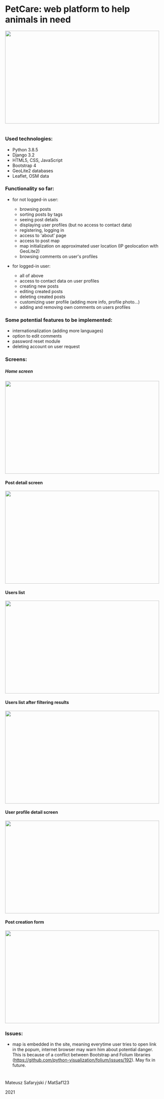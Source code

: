 # PetCare: web platform to help animals in need

<img src="/MatSaf123/pet-care-app/raw/master/media/readme_pictures/petcare.gif" width="500" height="300">


#

### Used technologies: 
- Python 3.8.5
- Django 3.2
- HTML5, CSS, JavaScript
- Bootstrap 4
- GeoLite2 databases
- Leaflet, OSM data

### Functionality so far:

- for not logged-in user:
    - browsing posts
    - sorting posts by tags
    - seeing post details
    - displaying user profiles (but no access to contact data)
    - registering, logging in
    - access to 'about' page
    - access to post map
    - map initialization on approximated user location (IP geolocation with GeoLite2)
    - browsing comments on user's profiles
    

- for logged-in user:
    - all of above
    - access to contact data on user profiles
    - creating new posts
    - editing created posts
    - deleting created posts
    - customizing user profile (adding more info, profile photo...)
    - adding and removing own comments on users profiles
    
### Some potential features to be implemented:

- internationalization (adding more languages)
- option to edit comments
- password reset module
- deleting account on user request

### Screens:

##### Home screen
<img src="/MatSaf123/pet-care-app/raw/master/media/readme_pictures/1.png" width="500" height="300">

#### Post detail screen
<img src="/MatSaf123/pet-care-app/raw/master/media/readme_pictures/2.png" width="500" height="300">

#### Users list
<img src="/MatSaf123/pet-care-app/raw/master/media/readme_pictures/3.png" width="500" height="300">

#### Users list after filtering results
<img src="/MatSaf123/pet-care-app/raw/master/media/readme_pictures/4.png" width="500" height="300">

#### User profile detail screen
<img src="/MatSaf123/pet-care-app/raw/master/media/readme_pictures/5.png" width="500" height="300">

#### Post creation form
<img src="/MatSaf123/pet-care-app/raw/master/media/readme_pictures/6.png" width="500" height="300">

### Issues:

- map is embedded in the site, meaning everytime user tries to open link in the popum, internet browser may warn him about potential danger.
This is because of a conflict between Bootstrap and Folium libraries (https://github.com/python-visualization/folium/issues/192). May fix in future.

#

Mateusz Safaryjski / MatSaf123 

2021
